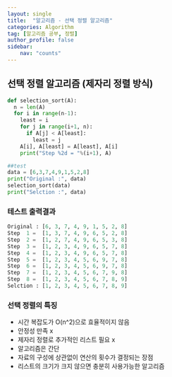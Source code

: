 ```yaml
---
layout: single
title:  "알고리즘 - 선택 정렬 알고리즘"
categories: Algorithm
tag: [알고리즘 공부, 정렬]
author_profile: false
sidebar: 
    nav: "counts"
---
```


## 선택 정렬 알고리즘 (제자리 정렬 방식)

```python
def selection_sort(A):
  n = len(A)
  for i in range(n-1):
    least = i
    for j in range(i+1, n):
      if A[j] < A[least]:
        least = j
    A[i], A[least] = A[least], A[i]
    print("Step %2d = "%(i+1), A)

##test
data = [6,3,7,4,9,1,5,2,8]
print("Original :", data)
selection_sort(data)
print("Selction :", data)

```

### 테스트 출력결과
```python
Original : [6, 3, 7, 4, 9, 1, 5, 2, 8]
Step  1 =  [1, 3, 7, 4, 9, 6, 5, 2, 8]
Step  2 =  [1, 2, 7, 4, 9, 6, 5, 3, 8]
Step  3 =  [1, 2, 3, 4, 9, 6, 5, 7, 8]
Step  4 =  [1, 2, 3, 4, 9, 6, 5, 7, 8]
Step  5 =  [1, 2, 3, 4, 5, 6, 9, 7, 8]
Step  6 =  [1, 2, 3, 4, 5, 6, 9, 7, 8]
Step  7 =  [1, 2, 3, 4, 5, 6, 7, 9, 8]
Step  8 =  [1, 2, 3, 4, 5, 6, 7, 8, 9]
Selction : [1, 2, 3, 4, 5, 6, 7, 8, 9]
```

### 선택 정렬의 특징
- 시간 복잡도가 O(n^2)으로 효율적이지 않음
- 안정성 만족 x 
- 제자리 정렬로 추가적인 리스트 필요 x
- 알고리즘은 간단
- 자료의 구성에 상관없이 연산의 횟수가 결정되는 장점
- 리스트의 크기가 크지 않으면 충분히 사용가능한 알고리즘





